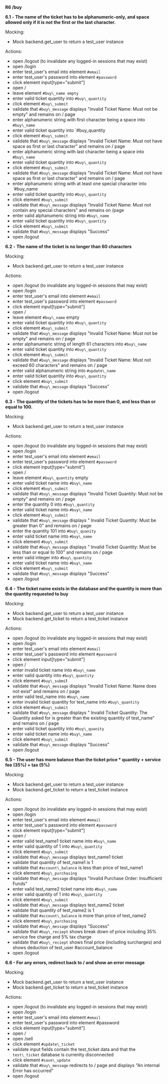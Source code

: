 **R6 /buy**

**6.1 -**  **The name of the ticket has to be alphanumeric-only, and space allowed only if it is not the first or the last character.**

Mocking:

- Mock backend.get\_user to return a test\_user instance

Actions:

- open /logout (to invalidate any logged-in sessions that may exist)
- open /login
- enter test\_user&#39;s email into element `#email`
- enter test\_user&#39;s password into element `#password`
- click element input[type=&quot;submit&quot;]
- open /
- leave element `#buy\_name empty`
- enter valid ticket quantity into `#buy\_quantity`
- click element `#buy\_submit`
- validate that `#buy\_message` displays &quot;Invalid Ticket Name: Must not be empty&quot; and remains on / page
- enter alphanumeric string with first character being a space into `#buy\_name`
- enter valid ticket quantity into `#buy\_quantity
- click element `#buy\_submit`
- validate that `#buy\_message` displays &quot;Invalid Ticket Name: Must not have space as first or last character&quot; and remains on / page
- enter alphanumeric string with last character being a space into `#buy\_name`
- enter valid ticket quantity into `#buy\_quantity`
- click element `#buy\_submit`
- validate that `#buy\_message` displays &quot;Invalid Ticket Name: Must not have space as first or last character&quot; and remains on / page
- enter alphanumeric string with at least one special character into `#buy\_name
- enter valid ticket quantity into `#buy\_quantity`
- click element `#buy\_submit`
- validate that `#buy\_message` displays &quot;Invalid Ticket Name: Must not contain any special characters&quot; and remains on /page
- enter valid alphanumeric string into `#buy\_name`
- enter valid ticket quantity into `#buy\_quantity`
- click element `#buy\_submit`
- validate that `#buy\_message` displays &quot;Success&quot;
- open /logout

**6.2 -**  **The name of the ticket is no longer than 60 characters**

Mocking:

- Mock backend.get\_user to return a test\_user instance

Actions:

- open /logout (to invalidate any logged-in sessions that may exist)
- open /login
- enter test\_user&#39;s email into element `#email`
- enter test\_user&#39;s password into element `#password`
- click element input[type=&quot;submit&quot;]
- open /
- leave element `#buy\_name` empty
- enter valid ticket quantity into `#buy\_quantity`
- click element `#buy\_submit`
- validate that `#buy\_message` displays &quot;Invalid Ticket Name: Must not be empty&quot; and remains on / page
- enter alphanumeric string of length 61 characters into `#buy\_name`
- enter valid ticket quantity into `#buy\_quantity`
- click element `#buy\_submit`
- validate that `#buy\_message` displays &quot;Invalid Ticket Name: Must not exceed 60 characters&quot; and remains on / page
- enter valid alphanumeric string into `#update\_name`
- enter valid ticket quantity into `#buy\_quantity`
- click element `#buy\_submit`
- validate that `#buy\_message` displays &quot;Success&quot;
- open /logout

**6.3 -**  **The quantity of the tickets has to be more than 0, and less than or equal to 100.**

Mocking:

- Mock backend.get\_user to return a test\_user instance

Actions:

- open /logout (to invalidate any logged-in sessions that may exist)
- open /login
- enter test\_user&#39;s email into element `#email`
- enter test\_user&#39;s password into element `#password`
- click element input[type=&quot;submit&quot;]
- open /
- leave element `#buy\_quantity` empty
- enter valid ticket name into `#buy\_name`
- click element `#buy\_submit`
- validate that `#buy\_message` displays &quot;Invalid Ticket Quantity: Must not be empty&quot; and remains on / page
- enter the quantity 0 into `#buy\_quantity`
- enter valid ticket name into `#buy\_name`
- click element `#buy\_submit`
- validate that `#buy\_message` displays &quot; Invalid Ticket Quantity: Must be greater than 0&quot; and remains on / page
- enter the quantity 101 into `#buy\_quanity`
- enter valid ticket name into `#buy\_name`
- click element `#buy\_submit`
- validate that `#buy\_message` displays &quot; Invalid Ticket Quantity: Must be less than or equal to 100&quot; and remains on / page
- enter valid integer into `#buy\_quantity`
- enter valid ticket name into `#buy\_name`
- click element `#buy\_submit`
- validate that `#buy\_message` displays &quot;Success&quot;
- open /logout

**6.4 -**  **The ticket name exists in the database and the quantity is more than the quantity requested to buy**

Mocking:

- Mock backend.get\_user to return a test\_user instance
- Mock backend.get\_ticket to return a test\_ticket instance

Actions:

- open /logout (to invalidate any logged-in sessions that may exist)
- open /login
- enter test\_user&#39;s email into element `#email`
- enter test\_user&#39;s password into element `#password`
- click element input[type=&quot;submit&quot;]
- open /
- enter invalid ticket name into `#buy\_name`
- enter valid quantity into `#buy\_quantity`
- click element `#buy\_submi`t
- validate that `#buy\_message` displays &quot;Invalid Ticket Name: Name does not exist&quot; and remains on / page
- enter valid test\_name into `#buy\_name`
- enter invalid ticket quantity for test\_name into `#buy\_quantity`
- click element `#buy\_submit`
- validate that `#buy\_message` displays &quot; Invalid Ticket Quantity: The Quantity asked for is greater than the existing quantity of test\_name&quot; and remains on / page
- enter valid ticket quantity into `#buy\_quanity`
- enter valid ticket name into `#buy\_name`
- click element `#buy\_submit`
- validate that `#buy\_message` displays &quot;Success&quot;
- open /logout

**6.5 - The user has more balance than the ticket price \* quantity + service fee (35%) + tax (5%)**

Mocking:

- Mock backend.get\_user to return a test\_user instance
- Mock backend.get\_ticket to return a test\_ticket instance

Actions:

- open /logout (to invalidate any logged-in sessions that may exist)
- open /login
- enter test\_user&#39;s email into element `#email`
- enter test\_user&#39;s password into element `#password`
- click element input[type=&quot;submit&quot;]
- open /
- enter valid test\_name1 ticket name into `#buy\_name`
- enter valid quantity of 1 into `#buy\_quantity`
- click element `#buy\_submit`
- validate that `#buy\_message` displays test\_name1 ticket
- validate that quantity of test\_name1 is 1
- validate that `#account\_balance` is less than price of test\_name1
- click element `#buy\_purchasing`
- validate that `#buy\_message` displays &quot;Invalid Purchase Order: Insufficient Funds&quot;
- enter valid test\_name2 ticket name into `#buy\_name`
- enter valid quantity of 1 into `#buy\_quantity`
- click element `#buy\_submit`
- validate that `#buy\_message` displays test\_name2 ticket
- validate that quantity of test\_name2 is 1
- validate that `#account\_balance` is more than price of test\_name2
- click element `#buy\_purchasing`
- validate that `#buy\_message` displays &quot;Success&quot;
- validate that `#buy\_reciept` shows break down of price including 35% service fee charge and 5% tax charge
- validate that `#buy\_reciept` shows final price (including surcharges) and shows deduction of test\_user #account\_balance
- open /logout

**6.6 - For any errors, redirect back to / and show an error message**

Mocking:

- Mock backend.get\_user to return a test\_user instance
- Mock backend.get\_ticket to return a test\_ticket instance

Actions:

- open /logout (to invalidate any logged-in sessions that may exist)
- open /login
- enter test\_user&#39;s email into element `#email`
- enter test\_user&#39;s password into element #password
- click element input[type=&quot;submit&quot;]
- open /
- open /sell
- click element `#update\_ticket`
- validate input fields contain the test_ticket data and that the `test\_ticket` database is currenlty disconnected
- click element `#save\_update`
- validate that `#buy\_message` redirects to / page and displays &quot;An internal Error has occurred&quot;
- open /logout
